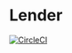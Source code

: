 # Lender

[![CircleCI](https://circleci.com/gh/okoroemeka/Lender/tree/develop.svg?style=svg)](https://circleci.com/gh/okoroemeka/Lender/tree/develop)
